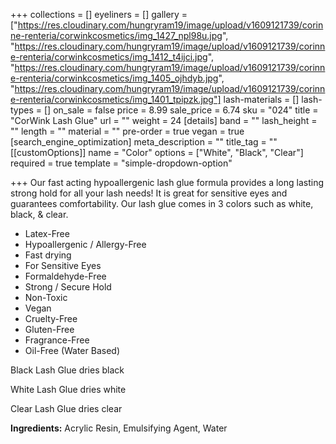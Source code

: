 +++
collections = []
eyeliners = []
gallery = ["https://res.cloudinary.com/hungryram19/image/upload/v1609121739/corinne-renteria/corwinkcosmetics/img_1427_npl98u.jpg", "https://res.cloudinary.com/hungryram19/image/upload/v1609121739/corinne-renteria/corwinkcosmetics/img_1412_t4ijci.jpg", "https://res.cloudinary.com/hungryram19/image/upload/v1609121739/corinne-renteria/corwinkcosmetics/img_1405_ojhdyb.jpg", "https://res.cloudinary.com/hungryram19/image/upload/v1609121739/corinne-renteria/corwinkcosmetics/img_1401_tpipzk.jpg"]
lash-materials = []
lash-types = []
on_sale = false
price = 8.99
sale_price = 6.74
sku = "024"
title = "CorWink Lash Glue"
url = ""
weight = 24
[details]
band = ""
lash_height = ""
length = ""
material = ""
pre-order = true
vegan = true
[search_engine_optimization]
meta_description = ""
title_tag = ""
[[customOptions]]
name = "Color"
options = ["White", "Black", "Clear"]
required = true
template = "simple-dropdown-option"

+++
Our fast acting hypoallergenic lash glue formula provides a long lasting strong hold for all your lash needs! It is great for sensitive eyes and guarantees comfortability. Our lash glue comes in 3 colors such as white, black, & clear.

* Latex-Free
* Hypoallergenic / Allergy-Free
* Fast drying
* For Sensitive Eyes
* Formaldehyde-Free
* Strong / Secure Hold
* Non-Toxic
* Vegan
* Cruelty-Free
* Gluten-Free
* Fragrance-Free
* Oil-Free (Water Based)

Black Lash Glue dries black

White Lash Glue dries white

Clear Lash Glue dries clear

**Ingredients:** Acrylic Resin, Emulsifying Agent, Water